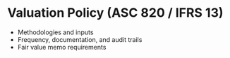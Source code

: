 # Valuation Policy (ASC 820 / IFRS 13)

- Methodologies and inputs
- Frequency, documentation, and audit trails
- Fair value memo requirements
